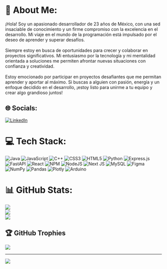 # 💫 About Me:
¡Hola! Soy un apasionado desarrollador de 23 años de México, con una sed insaciable de conocimiento y un firme compromiso con la excelencia en el desarrollo. Mi viaje en el mundo de la programación está impulsado por el deseo de aprender y superar desafíos.<br><br>Siempre estoy en busca de oportunidades para crecer y colaborar en proyectos significativos. Mi entusiasmo por la tecnología y mi mentalidad orientada a soluciones me permiten afrontar nuevas situaciones con confianza y creatividad.<br><br>Estoy emocionado por participar en proyectos desafiantes que me permitan aprender y aportar al máximo. Si buscas a alguien con pasión, energía y un enfoque decidido en el desarrollo, ¡estoy listo para unirme a tu equipo y crear algo grandioso juntos!


## 🌐 Socials:
[![LinkedIn](https://img.shields.io/badge/LinkedIn-%230077B5.svg?logo=linkedin&logoColor=white)](https://linkedin.com/in/eduardolopezt) 

# 💻 Tech Stack:
![Java](https://img.shields.io/badge/java-%23ED8B00.svg?style=for-the-badge&logo=java&logoColor=white) ![JavaScript](https://img.shields.io/badge/javascript-%23323330.svg?style=for-the-badge&logo=javascript&logoColor=%23F7DF1E) ![C++](https://img.shields.io/badge/c++-%2300599C.svg?style=for-the-badge&logo=c%2B%2B&logoColor=white) ![CSS3](https://img.shields.io/badge/css3-%231572B6.svg?style=for-the-badge&logo=css3&logoColor=white) ![HTML5](https://img.shields.io/badge/html5-%23E34F26.svg?style=for-the-badge&logo=html5&logoColor=white) ![Python](https://img.shields.io/badge/python-3670A0?style=for-the-badge&logo=python&logoColor=ffdd54) ![Express.js](https://img.shields.io/badge/express.js-%23404d59.svg?style=for-the-badge&logo=express&logoColor=%2361DAFB) ![FastAPI](https://img.shields.io/badge/FastAPI-005571?style=for-the-badge&logo=fastapi) ![React](https://img.shields.io/badge/react-%2320232a.svg?style=for-the-badge&logo=react&logoColor=%2361DAFB) ![NPM](https://img.shields.io/badge/NPM-%23000000.svg?style=for-the-badge&logo=npm&logoColor=white) ![NodeJS](https://img.shields.io/badge/node.js-6DA55F?style=for-the-badge&logo=node.js&logoColor=white) ![Next JS](https://img.shields.io/badge/Next-black?style=for-the-badge&logo=next.js&logoColor=white) ![MySQL](https://img.shields.io/badge/mysql-%2300f.svg?style=for-the-badge&logo=mysql&logoColor=white) 	![Figma](https://img.shields.io/badge/figma-%23F24E1E.svg?style=for-the-badge&logo=figma&logoColor=white) ![NumPy](https://img.shields.io/badge/numpy-%23013243.svg?style=for-the-badge&logo=numpy&logoColor=white) ![Pandas](https://img.shields.io/badge/pandas-%23150458.svg?style=for-the-badge&logo=pandas&logoColor=white) ![Plotly](https://img.shields.io/badge/Plotly-%233F4F75.svg?style=for-the-badge&logo=plotly&logoColor=white) ![Arduino](https://img.shields.io/badge/-Arduino-00979D?style=for-the-badge&logo=Arduino&logoColor=white)
# 📊 GitHub Stats:
![](https://github-readme-stats.vercel.app/api?username=EduardoLopezT&theme=monokai&hide_border=false&include_all_commits=false&count_private=false)<br/>
![](https://github-readme-streak-stats.herokuapp.com/?user=EduardoLopezT&theme=monokai&hide_border=false)<br/>
![](https://github-readme-stats.vercel.app/api/top-langs/?username=EduardoLopezT&theme=monokai&hide_border=false&include_all_commits=false&count_private=false&layout=compact)

## 🏆 GitHub Trophies
![](https://github-profile-trophy.vercel.app/?username=EduardoLopezT&theme=dracula&no-frame=false&no-bg=true&margin-w=4)

---
[![](https://visitcount.itsvg.in/api?id=EduardoLopezT&icon=2&color=11)](https://visitcount.itsvg.in)

<!-- Proudly created with GPRM ( https://gprm.itsvg.in ) -->
